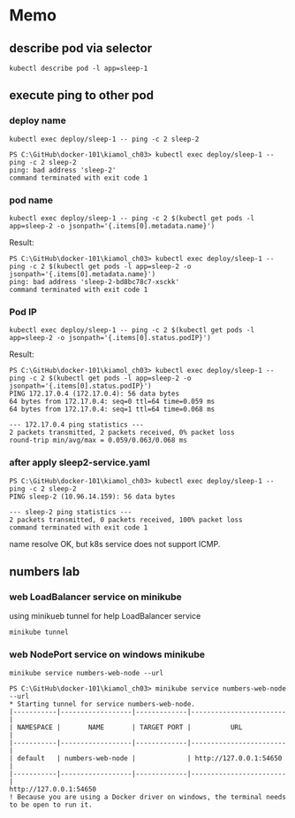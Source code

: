 # Memo

## describe pod via selector

```
kubectl describe pod -l app=sleep-1
```

## execute ping to other pod

### deploy name

```
kubectl exec deploy/sleep-1 -- ping -c 2 sleep-2
```

```
PS C:\GitHub\docker-101\kiamol_ch03> kubectl exec deploy/sleep-1 -- ping -c 2 sleep-2
ping: bad address 'sleep-2'
command terminated with exit code 1
```

### pod name

```
kubectl exec deploy/sleep-1 -- ping -c 2 $(kubectl get pods -l app=sleep-2 -o jsonpath='{.items[0].metadata.name}')
```

Result:

```
PS C:\GitHub\docker-101\kiamol_ch03> kubectl exec deploy/sleep-1 -- ping -c 2 $(kubectl get pods -l app=sleep-2 -o jsonpath='{.items[0].metadata.name}')
ping: bad address 'sleep-2-bd8bc78c7-xsckk'
command terminated with exit code 1
```

### Pod IP

```
kubectl exec deploy/sleep-1 -- ping -c 2 $(kubectl get pods -l app=sleep-2 -o jsonpath='{.items[0].status.podIP}')
```

Result:

```
PS C:\GitHub\docker-101\kiamol_ch03> kubectl exec deploy/sleep-1 -- ping -c 2 $(kubectl get pods -l app=sleep-2 -o jsonpath='{.items[0].status.podIP}')
PING 172.17.0.4 (172.17.0.4): 56 data bytes
64 bytes from 172.17.0.4: seq=0 ttl=64 time=0.059 ms
64 bytes from 172.17.0.4: seq=1 ttl=64 time=0.068 ms

--- 172.17.0.4 ping statistics ---
2 packets transmitted, 2 packets received, 0% packet loss
round-trip min/avg/max = 0.059/0.063/0.068 ms
```

### after apply sleep2-service.yaml


```
PS C:\GitHub\docker-101\kiamol_ch03> kubectl exec deploy/sleep-1 -- ping -c 2 sleep-2
PING sleep-2 (10.96.14.159): 56 data bytes

--- sleep-2 ping statistics ---
2 packets transmitted, 0 packets received, 100% packet loss
command terminated with exit code 1
```

name resolve OK, but k8s service does not support ICMP.


## numbers lab

### web LoadBalancer service on minikube

using minikueb tunnel for help LoadBalancer service

```
minikube tunnel
```

### web NodePort service on windows minikube


```
minikube service numbers-web-node --url
```


```
PS C:\GitHub\docker-101\kiamol_ch03> minikube service numbers-web-node --url
* Starting tunnel for service numbers-web-node.
|-----------|------------------|-------------|------------------------|
| NAMESPACE |       NAME       | TARGET PORT |          URL           |
|-----------|------------------|-------------|------------------------|
| default   | numbers-web-node |             | http://127.0.0.1:54650 |
|-----------|------------------|-------------|------------------------|
http://127.0.0.1:54650
! Because you are using a Docker driver on windows, the terminal needs to be open to run it.
```